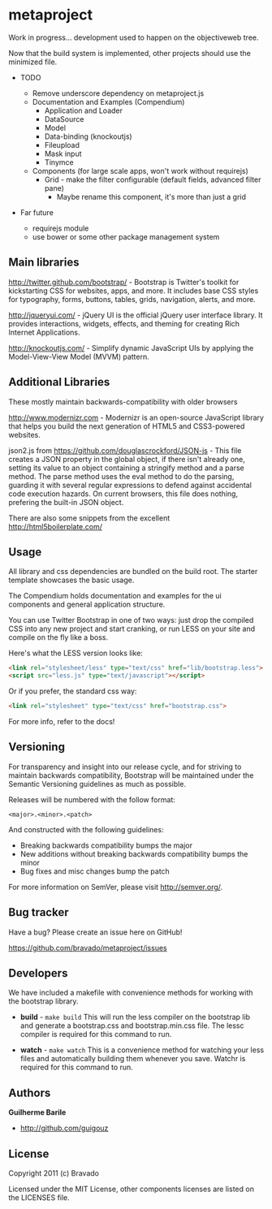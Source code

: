 metaproject
===========

Work in progress... development used to happen on the objectiveweb tree.

Now that the build system is implemented, other projects should use the minimized file.

* TODO
	* Remove underscore dependency on metaproject.js
    * Documentation and Examples (Compendium)
        * Application and Loader
        * DataSource
        * Model
        * Data-binding (knockoutjs)
        * Fileupload
        * Mask input
        * Tinymce
    * Components (for large scale apps, won't work without requirejs)
    	* Grid - make the filter configurable (default fields, advanced filter pane)
    		* Maybe rename this component, it's more than just a grid

* Far future
    * requirejs module
    * use bower or some other package management system



Main libraries
--------------
http://twitter.github.com/bootstrap/ - Bootstrap is Twitter's toolkit for kickstarting CSS for websites, apps, and more. It includes base CSS styles for typography, forms, buttons, tables, grids, navigation, alerts, and more.

http://jqueryui.com/ - jQuery UI is the official jQuery user interface library. It provides interactions, widgets, effects, and theming for creating Rich Internet Applications.

http://knockoutjs.com/ - Simplify dynamic JavaScript UIs by applying the Model-View-View Model (MVVM) pattern.

Additional Libraries
--------------------

These mostly maintain backwards-compatibility with older browsers

http://www.modernizr.com - Modernizr is an open-source JavaScript library that helps you build the next generation of HTML5 and CSS3-powered websites.

json2.js from https://github.com/douglascrockford/JSON-js - This file creates a JSON property in the global object, if there
isn't already one, setting its value to an object containing a stringify
method and a parse method. The parse method uses the eval method to do the
parsing, guarding it with several regular expressions to defend against
accidental code execution hazards. On current browsers, this file does nothing,
prefering the built-in JSON object.

There are also some snippets from the excellent http://html5boilerplate.com/

Usage
-----

All library and css dependencies are bundled on the build root. The
starter template showcases the basic usage.

The Compendium holds documentation and examples for the ui components and
general application structure.

You can use Twitter Bootstrap in one of two ways: just drop the compiled CSS
into any new project and start cranking, or run LESS on your site and compile
on the fly like a boss.

Here's what the LESS version looks like:

``` html
<link rel="stylesheet/less" type="text/css" href="lib/bootstrap.less">
<script src="less.js" type="text/javascript"></script>
```

Or if you prefer, the standard css way:

``` html
<link rel="stylesheet" type="text/css" href="bootstrap.css">
```

For more info, refer to the docs!


Versioning
----------

For transparency and insight into our release cycle, and for striving to maintain backwards compatibility, Bootstrap will be maintained under the Semantic Versioning guidelines as much as possible.

Releases will be numbered with the follow format:

`<major>.<minor>.<patch>`

And constructed with the following guidelines:

* Breaking backwards compatibility bumps the major
* New additions without breaking backwards compatibility bumps the minor
* Bug fixes and misc changes bump the patch

For more information on SemVer, please visit http://semver.org/.


Bug tracker
-----------

Have a bug? Please create an issue here on GitHub!

https://github.com/bravado/metaproject/issues

Developers
----------

We have included a makefile with convenience methods for working with the bootstrap library.

+ **build** - `make build`
This will run the less compiler on the bootstrap lib and generate a bootstrap.css and bootstrap.min.css file.
The lessc compiler is required for this command to run.

+ **watch** - `make watch`
This is a convenience method for watching your less files and automatically building them whenever you save.
Watchr is required for this command to run.


Authors
-------

**Guilherme Barile**

+ http://github.com/guigouz



License
---------------------

Copyright 2011 (c) Bravado

Licensed under the MIT License, other components licenses are listed on the LICENSES file.